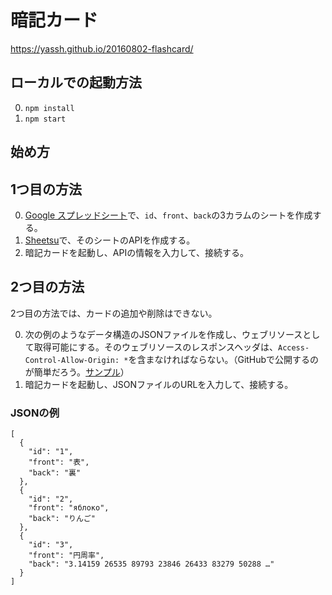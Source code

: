 # 暗記カード

<https://yassh.github.io/20160802-flashcard/>

## ローカルでの起動方法

0. `npm install`
0. `npm start`

## 始め方

## 1つ目の方法

0. [Google スプレッドシート](https://docs.google.com/spreadsheets/)で、`id`、`front`、`back`の3カラムのシートを作成する。
0. [Sheetsu](https://sheetsu.com/)で、そのシートのAPIを作成する。
0. 暗記カードを起動し、APIの情報を入力して、接続する。

## 2つ目の方法

2つ目の方法では、カードの追加や削除はできない。

0. 次の例のようなデータ構造のJSONファイルを作成し、ウェブリソースとして取得可能にする。そのウェブリソースのレスポンスヘッダは、`Access-Control-Allow-Origin: *`を含まなければならない。（GitHubで公開するのが簡単だろう。[サンプル](https://yassh.github.io/20160802-flashcard/static/test.json)）
0. 暗記カードを起動し、JSONファイルのURLを入力して、接続する。

### JSONの例

```
[
  {
    "id": "1",
    "front": "表",
    "back": "裏"
  },
  {
    "id": "2",
    "front": "яблоко",
    "back": "りんご"
  },
  {
    "id": "3",
    "front": "円周率",
    "back": "3.14159 26535 89793 23846 26433 83279 50288 …"
  }
]
```
